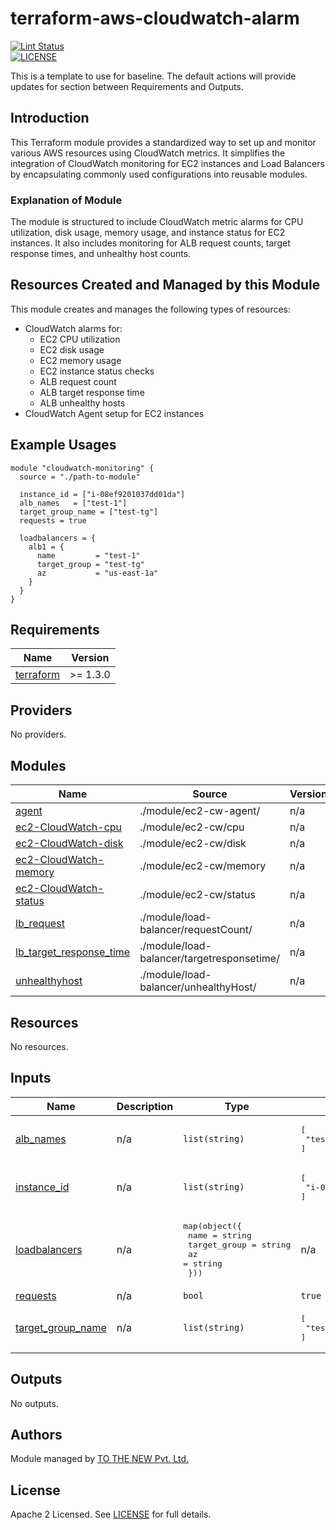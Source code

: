 # terraform-aws-cloudwatch-alarm


[![Lint Status](https://github.com/tothenew/terraform-aws-template/workflows/Lint/badge.svg)](https://github.com/tothenew/terraform-aws-template/actions)  
[![LICENSE](https://img.shields.io/github/license/tothenew/terraform-aws-template)](https://github.com/tothenew/terraform-aws-template/blob/master/LICENSE)

This is a template to use for baseline. The default actions will provide updates for section between Requirements and Outputs.

## Introduction

This Terraform module provides a standardized way to set up and monitor various AWS resources using CloudWatch metrics. It simplifies the integration of CloudWatch monitoring for EC2 instances and Load Balancers by encapsulating commonly used configurations into reusable modules.

### Explanation of Module

The module is structured to include CloudWatch metric alarms for CPU utilization, disk usage, memory usage, and instance status for EC2 instances. It also includes monitoring for ALB request counts, target response times, and unhealthy host counts.

## Resources Created and Managed by this Module

This module creates and manages the following types of resources:
- CloudWatch alarms for:
  - EC2 CPU utilization
  - EC2 disk usage
  - EC2 memory usage
  - EC2 instance status checks
  - ALB request count
  - ALB target response time
  - ALB unhealthy hosts
- CloudWatch Agent setup for EC2 instances

## Example Usages

```hcl
module "cloudwatch-monitoring" {
  source = "./path-to-module"

  instance_id = ["i-08ef9201037dd01da"]
  alb_names   = ["test-1"]
  target_group_name = ["test-tg"]
  requests = true

  loadbalancers = {
    alb1 = {
      name         = "test-1"
      target_group = "test-tg"
      az           = "us-east-1a"
    }
  }
}
```

<!-- BEGIN_TF_DOCS -->

## Requirements

| Name | Version |
|------|---------|
| <a name="requirement_terraform"></a> [terraform](#requirement_terraform) | >= 1.3.0 |

## Providers

No providers.

## Modules

| Name | Source | Version |
|------|--------|---------|
| <a name="module_agent"></a> [agent](#module_agent) | ./module/ec2-cw-agent/ | n/a |
| <a name="module_ec2-CloudWatch-cpu"></a> [ec2-CloudWatch-cpu](#module_ec2-CloudWatch-cpu) | ./module/ec2-cw/cpu | n/a |
| <a name="module_ec2-CloudWatch-disk"></a> [ec2-CloudWatch-disk](#module_ec2-CloudWatch-disk) | ./module/ec2-cw/disk | n/a |
| <a name="module_ec2-CloudWatch-memory"></a> [ec2-CloudWatch-memory](#module_ec2-CloudWatch-memory) | ./module/ec2-cw/memory | n/a |
| <a name="module_ec2-CloudWatch-status"></a> [ec2-CloudWatch-status](#module_ec2-CloudWatch-status) | ./module/ec2-cw/status | n/a |
| <a name="module_lb_request"></a> [lb_request](#module_lb_request) | ./module/load-balancer/requestCount/ | n/a |
| <a name="module_lb_target_response_time"></a> [lb_target_response_time](#module_lb_target_response_time) | ./module/load-balancer/targetresponsetime/ | n/a |
| <a name="module_unhealthyhost"></a> [unhealthyhost](#module_unhealthyhost) | ./module/load-balancer/unhealthyHost/ | n/a |

## Resources

No resources.

## Inputs

| Name | Description | Type | Default | Required |
|------|-------------|------|---------|:--------:|
| <a name="input_alb_names"></a> [alb_names](#input_alb_names) | n/a | `list(string)` | <pre>[<br>  "test-1"<br>]</pre> | no |
| <a name="input_instance_id"></a> [instance_id](#input_instance_id) | n/a | `list(string)` | <pre>[<br>  "i-08ef9201037dd01da"<br>]</pre> | no |
| <a name="input_loadbalancers"></a> [loadbalancers](#input_loadbalancers) | n/a | <pre>map(object({<br>    name         = string<br>    target_group = string<br>    az           = string<br>  }))</pre> | n/a | yes |
| <a name="input_requests"></a> [requests](#input_requests) | n/a | `bool` | `true` | no |
| <a name="input_target_group_name"></a> [target_group_name](#input_target_group_name) | n/a | `list(string)` | <pre>[<br>  "test-tg"<br>]</pre> | no |

## Outputs

No outputs.

<!-- END_TF_DOCS -->

## Authors

Module managed by [TO THE NEW Pvt. Ltd.](https://github.com/tothenew)

## License

Apache 2 Licensed. See [LICENSE](https://github.com/tothenew/terraform-aws-template/blob/main/LICENSE) for full details.
